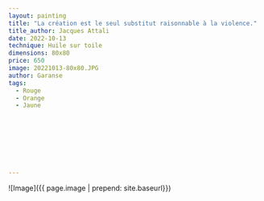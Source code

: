 ```yaml
---
layout: painting
title: "La création est le seul substitut raisonnable à la violence."                     
title_author: Jacques Attali                                     
date: 2022-10-13
technique: Huile sur toile 
dimensions: 80x80
price: 650
image: 20221013-80x80.JPG
author: Garanse
tags:
  - Rouge
  - Orange
  - Jaune
  
  
  
  
  
  
  
  
---
```

![Image]({{ page.image | prepend: site.baseurl}})

